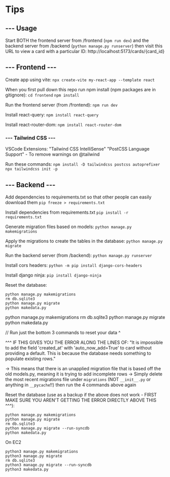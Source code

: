 # Tips

## --- Usage

Start BOTH the frontend server from /frontend (`npm run dev`) and the backend server from /backend (`python manage.py runserver`) then visit this URL to view a card with a particular ID:
http://localhost:5173/cards/{card_id}

## --- Frontend ---

Create app using vite:
`npx create-vite my-react-app --template react`

When you first pull down this repo run npm install (npm packages are in gitignore):
`cd frontend`
`npm install`

Run the frontend server (from /frontend):
`npm run dev`

Install react-query:
`npm install react-query`

Install react-router-dom:
`npm install react-router-dom`

### --- Tailwind CSS ---

VSCode Extensions:
"Tailwind CSS IntelliSense"
"PostCSS Language Support" - To remove warnings on @tailwind

Run these commands:
`npm install -D tailwindcss postcss autoprefixer`
`npx tailwindcss init -p`

## --- Backend ---

Add dependencies to requirements.txt so that other people can easily download them
`pip freeze > requirements.txt`

Install dependencies from requirements.txt
`pip install -r requirements.txt`

Generate migration files based on models:
`python manage.py makemigrations`

Apply the migrations to create the tables in the database:
`python manage.py migrate`

Run the backend server (from /backend):
`python manage.py runserver`

Install cors headers:
`python -m pip install django-cors-headers`

Install django ninja:
`pip install django-ninja`

Reset the database:
```
python manage.py makemigrations
rm db.sqlite3
python manage.py migrate
python makedata.py
```

python manage.py makemigrations
rm db.sqlite3
python manage.py migrate
python makedata.py

// Run just the bottom 3 commands to reset your data ^


^^^ IF THIS GIVES YOU THE ERROR ALONG THE LINES OF: "It is impossible to add the field 'created_at' with 'auto_now_add=True' to card without providing a default. This is because the database needs something to populate existing rows."

-> This means that there is an unapplied migration file that is based off the old models.py, meaning it is trying to add incomplete rows
    -> Simply delete the most recent migrations file under `migrations` (NOT `__init__.py` or anything in `__pycache`!!) then run the 4 commands above again


Reset the database (use as a backup if the above does not work - FIRST MAKE SURE YOU AREN'T GETTING THE ERROR DIRECTLY ABOVE THIS ^^^):
```
python manage.py makemigrations
python manage.py migrate
rm db.sqlite3
python manage.py migrate --run-syncdb
python makedata.py
```

On EC2
```
python3 manage.py makemigrations
python3 manage.py migrate
rm db.sqlite3
python3 manage.py migrate --run-syncdb
python3 makedata.py
```